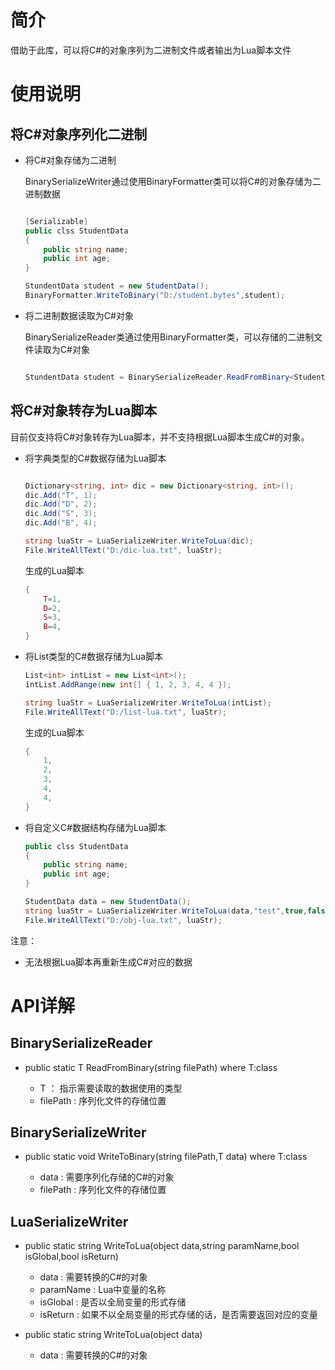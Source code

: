 # 简介

借助于此库，可以将C#的对象序列为二进制文件或者输出为Lua脚本文件

# 使用说明

## 将C#对象序列化二进制

- 将C#对象存储为二进制

    BinarySerializeWriter通过使用BinaryFormatter类可以将C#的对象存储为二进制数据

    ```csharp

    [Serializable]
    public clss StudentData
    {
        public string name;
        public int age;
    }

    StundentData student = new StudentData();
    BinaryFormatter.WriteToBinary("D:/student.bytes",student);

    ```

- 将二进制数据读取为C#对象

    BinarySerializeReader类通过使用BinaryFormatter类，可以存储的二进制文件读取为C#对象

    ```csharp

    StundentData student = BinarySerializeReader.ReadFromBinary<StudentData>("D:/student.bytes")

    ```


## 将C#对象转存为Lua脚本

目前仅支持将C#对象转存为Lua脚本，并不支持根据Lua脚本生成C#的对象。

- 将字典类型的C#数据存储为Lua脚本
    ```csharp

    Dictionary<string, int> dic = new Dictionary<string, int>();
    dic.Add("T", 1);
    dic.Add("D", 2);
    dic.Add("S", 3);
    dic.Add("B", 4);

    string luaStr = LuaSerializeWriter.WriteToLua(dic);
    File.WriteAllText("D:/dic-lua.txt", luaStr);

    ```
    生成的Lua脚本
    ```lua
    {
        T=1,
        D=2,
        S=3,
        B=4,
    }
    ```

- 将List类型的C#数据存储为Lua脚本
    ```csharp
    List<int> intList = new List<int>();
    intList.AddRange(new int[] { 1, 2, 3, 4, 4 });

    string luaStr = LuaSerializeWriter.WriteToLua(intList);
    File.WriteAllText("D:/list-lua.txt", luaStr);
    ```
    生成的Lua脚本
    ```lua
    {
        1,
        2,
        3,
        4,
        4,
    }
    ```

- 将自定义C#数据结构存储为Lua脚本
    ```csharp
    public clss StudentData
    {
        public string name;
        public int age;
    }

    StudentData data = new StudentData();
    string luaStr = LuaSerializeWriter.WriteToLua(data,"test",true,false);
    File.WriteAllText("D:/obj-lua.txt", luaStr);
    ```

注意：
  - 无法根据Lua脚本再重新生成C#对应的数据

# API详解

## BinarySerializeReader

- public static T ReadFromBinary<T>(string filePath) where T:class

    + T ： 指示需要读取的数据使用的类型
    + filePath : 序列化文件的存储位置

## BinarySerializeWriter

- public static void WriteToBinary<T>(string filePath,T data) where T:class

    + data : 需要序列化存储的C#的对象
    + filePath : 序列化文件的存储位置

## LuaSerializeWriter

- public static string WriteToLua(object data,string paramName,bool isGlobal,bool isReturn)

    + data : 需要转换的C#的对象
    + paramName : Lua中变量的名称
    + isGlobal : 是否以全局变量的形式存储
    + isReturn : 如果不以全局变量的形式存储的话，是否需要返回对应的变量


-  public static string WriteToLua(object data)
   -  data : 需要转换的C#的对象
